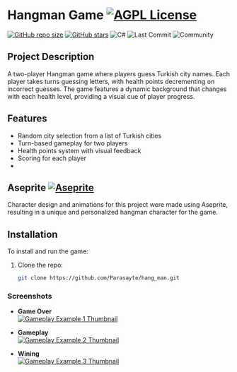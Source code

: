 # Hangman Game [![AGPL License](https://img.shields.io/badge/CSharp-Project-purple)](https://learn.microsoft.com/tr-tr/dotnet/csharp/)

[![GitHub repo size](https://img.shields.io/github/repo-size/Parasayte/hang_man)](https://github.com/Parasayte/hang_man)
[![GitHub stars](https://img.shields.io/github/stars/Parasayte/hang_man?style=social)](https://github.com/Parasayte/hang_man/stargazers)
![C#](https://img.shields.io/badge/Language-C%23-5B3F8D)
![Last Commit](https://img.shields.io/github/last-commit/Parasayte/hang_man)
![Community](https://img.shields.io/badge/Community-Active-green)


## Project Description

A two-player Hangman game where players guess Turkish city names. Each player takes turns guessing letters, with health points decrementing on incorrect guesses. The game features a dynamic background that changes with each health level, providing a visual cue of player progress.

## Features

- Random city selection from a list of Turkish cities
- Turn-based gameplay for two players
- Health points system with visual feedback
- Scoring for each player
- 
## Aseprite  [![Aseprite](https://img.shields.io/badge/-gray?style=flat&logo=aseprite&label=Aseprite)](https://www.aseprite.org/)
Character design and animations for this project were made using Aseprite, resulting in a unique and personalized hangman character for the game.

## Installation

To install and run the game:

1. Clone the repo:
   ```bash
   git clone https://github.com/Parasayte/hang_man.git


###  Screenshots
- **Game Over**  
  [![Gameplay Example 1 Thumbnail](https://thumbs2.imgbox.com/1d/f9/D2CSfkQO_t.jpg)](https://imgbox.com/D2CSfkQO)

- **Gameplay**  
  [![Gameplay Example 2 Thumbnail](https://thumbs2.imgbox.com/87/bc/vZeKvRkS_t.jpg)](https://imgbox.com/vZeKvRkS)

- **Wining**  
  [![Gameplay Example 3 Thumbnail](https://thumbs2.imgbox.com/5e/c6/0UcegEHv_t.jpg)](https://imgbox.com/0UcegEHv)


